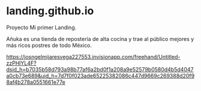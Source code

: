 # landing.github.io
Proyecto
Mi primer Landing.

Añuka es una tienda de repostería de alta cocina y trae al público mejores y más ricos postres de todo México.

https://josngelmijaresvega227553.invisionapp.com/freehand/Untitled-zzPHlYL4F?dsid_h=b7035b58d793a98b77af6a2bd0f1a208a9e52579b0580d4b5d4047a0cb73e689&uid_h=7d7f0f023ade65225382086c447d9669c269388d20f98af4b278a0551661e77e
